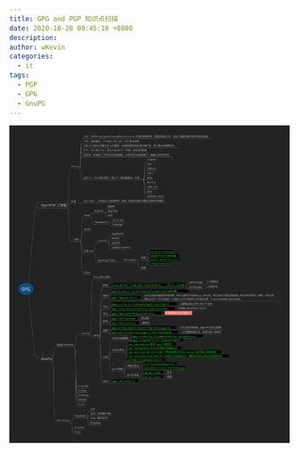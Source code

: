 ```yaml
---
title: GPG and PGP 知识点扫描
date: 2020-10-28 09:45:18 +0800
description:
author: wKevin
categories:
  - it
tags:
  - PGP
  - GPG
  - GnuPG
---
```


![](/images/posts/2020-10-28-gpg.and.pgp/GPG.svg)
